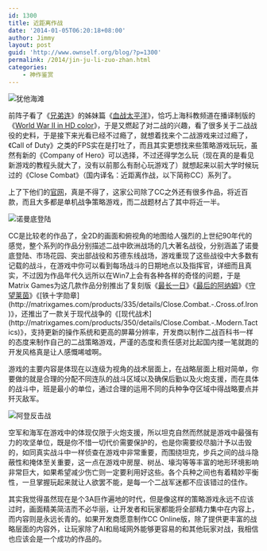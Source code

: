 ```yaml
---
id: 1300
title: 近距离作战
date: '2014-01-05T06:20:18+08:00'
author: Jimmy
layout: post
guid: 'http://www.ownself.org/blog/?p=1300'
permalink: /2014/jin-ju-li-zuo-zhan.html
categories:
    - 神作鉴赏
---
```


![犹他海滩](/wp-content/uploads/2014/01/UtahBeach.png)

前阵子看了《[兄弟连](http://movie.douban.com/subject/1307847/)》的姊妹篇《[血战太平洋](http://movie.douban.com/subject/1428176/)》，恰巧上海科教频道在播译制版的《[World War II in HD color](http://movie.douban.com/subject/20399314/)》，于是又燃起了对二战的兴趣，看了很多关于二战战役的史料，于是接下来光看已经不过瘾了，就想着找来个二战游戏来过过瘾了，《Call of Duty》之类的FPS实在是打吐了，而且其实更想找来些策略游戏玩玩，虽然有新的《Company of Hero》可以选择，不过还得学怎么玩（现在真的是看见新游戏的教程头就大了，没有以前那么有耐心玩游戏了）就想起来以前大学时候玩过的《Close Combat》（国内译名：近距离作战，以下简称CC）系列了。

上了下他们的[官网](http://matrixgames.com/)，真是不得了，这家公司除了CC之外还有很多作品，将近百款，而且大多都是单机战争策略游戏，而二战题材占了其中将近一半。

![诺曼底登陆](/wp-content/uploads/2014/01/InvadeNormandy.png)

CC是比较老的作品了，全2D的画面和俯视角的地图给人强烈的上世纪90年代的感觉，整个系列的作品分别描述二战中欧洲战场的几大著名战役，分别涵盖了诺曼底登陆、市场花园、突出部战役和苏德东线战场，游戏重现了这些战役中大多数有记载的战斗，在游戏中你可以看到每场战斗的日期地点以及指挥官，详细而且真实，不过因为作品年代久远所以在Win7上会有各种各样的奇怪的问题，于是Matrix Games为这几款作品分别推出了复刻版《[最长一日](http://matrixgames.com/products/368/details/Close.Combat:.The.Longest.Day)》《[最后的阿纳姆](http://matrixgames.com/products/386/details/Close.Combat.-.Last.Stand.Arnhem)》《[守望莱茵](http://matrixgames.com/products/363/details/Close.Combat.-.Wacht.am.Rhein.)》《[铁十字勋章](http://matrixgames.com/products/335/details/Close.Combat.-.Cross.of.Iron)》，还推出了一款关于现代战争的《[现代战术](http://matrixgames.com/products/350/details/Close.Combat.-.Modern.Tactics)》，支持更新的操作系统和更高的屏幕分辨率，开发商以制作二战百科书一样的态度来制作自己的二战策略游戏，严谨的态度和责任感对比起国内搂一笔就跑的开发风格真是让人感慨唏嘘啊。

游戏的主要内容是体现在以连级为视角的战术层面上，在战略层面上相对简单，你要做的就是合理的分配不同连队的战斗区域以及确保后勤以及火炮支援，而在具体的战斗中，班是最小的单位，通过合理的运用不同的兵种争夺区域中得战略要点并歼灭敌军。

![阿登反击战](/wp-content/uploads/2014/01/BattleofBulge.png)

空军和海军在游戏中的体现仅限于火炮支援，所以坦克自然而然就是游戏中最强有力的攻坚单位，既是你不惜一切代价需要保护的，也是你需要绞尽脑汁予以击毁的，如同真实战斗中一样侦查在游戏中非常重要，而围绕坦克，步兵之间的战斗隐蔽性和掩体至关重要，这一点在游戏中房屋、树丛、壕沟等等丰富的地形环境影响非常巨大，如果希望减少伤亡则一定要利用好这些。各个兵种之间也有着精妙平衡性，一旦掌握玩起来就让人欲罢不能，是每一个二战军迷都不应该错过的佳作。

其实我觉得虽然现在是个3A巨作遍地的时代，但是像这样的策略游戏永远不应该过时，画面精美简洁而不必华丽，让开发者和玩家都能将全部精力集中在内容上，而内容则是永远长青的。如果开发商愿意制作CC Online版，除了提供更丰富的战略层面的内容外，让玩家除了AI和局域网外能够更容易的和其他玩家对战，我相信也应该会是一个成功的作品的。